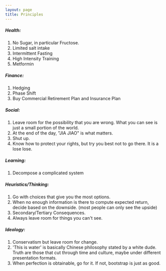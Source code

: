 ```yaml
---
layout: page
title: Principles
---
```


##### Health:

1. No Sugar, in particular Fructose. 
2. Limited salt intake
3. Intermittent Fasting
4. High Intensity Training
5. Metformin

##### Finance:

1. Hedging
2. Phase Shift
3. Buy Commercial Retirement Plan and Insurance Plan

##### Social:

1. Leave room for the possibility that you are wrong. What you can see is just a small portion of the world.
2. At the end of the day, "JIA JIAO" is what matters.
3. Shut up. 
4. Know how to protect your rights, but try you best not to go there. It is a lose lose.

##### Learning:

1. Decompose a complicated system

##### Heuristics/Thinking:

1. Go with choices that give you the most options.
2. When no enough information is there to compute expected return, decide based on the downside. (most people can only see the upside)
3. Secondary/Tertiary Consequences.
4. Always leave room for things you can't see.  

##### Ideology:

1. Conservatism but leave room for change.
2. 'This is water' is basically Chinese philosophy stated by a white dude. Truth are those that cut through time and culture, maybe under different presentation formats.
3. When perfection is obtainable, go for it. If not, bootstrap is just as good.